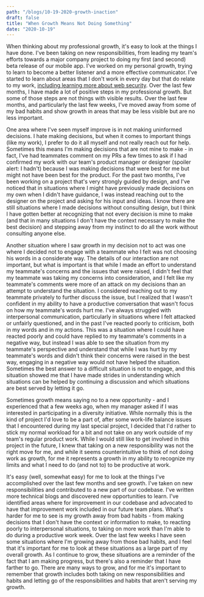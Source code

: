 ```yaml
---
path: "/blogs/10-19-2020-growth-inaction"
draft: false 
title: "When Growth Means Not Doing Something"
date: "2020-10-19"
---
```


When thinking about my professional growth, it's easy to look at the things I have done. I've been taking on new responsibilities, from leading my team's efforts towards a major company project to doing my first (and second) beta release of our mobile app. I've worked on my personal growth, trying to learn to become a better listener and a more effective communicator. I've started to learn about areas that I don't work in every day but that do relate to my work, [including learning more about web security](https://dev.to/sarahscode/series/8717). Over the last few months, I have made a lot of positive steps in my professional growth. But some of those steps are not things with visible results. Over the last few months, and particularly the last few weeks, I've moved away from some of my bad habits and show growth in areas that may be less visible but are no less important.

One area where I've seen myself improve is in not making uninformed decisions. I hate making decisions, but when it comes to important things (like my work), I prefer to do it all myself and not really reach out for help. Sometimes this means I'm making decisions that are not mine to make - in fact, I've had teammates comment on my PRs a few times to ask if I had confirmed my work with our team's product manager or designer (spoiler alert: I hadn't) because I was making decisions that were best for me but might not have been best for the product. For the past two months, I've been working on a project that's very strongly guided by design, and I've noticed that in situations where I might have previously made decisions on my own when I didn't have guidance, I was instead reaching out to the designer on the project and asking for his input and ideas. I know there are still situations where I made decisions without consulting design, but I think I have gotten better at recognizing that not every decision is mine to make (and that in many situations I don't have the context necessary to make the best decision) and stepping away from my instinct to do all the work without consulting anyone else.

Another situation where I saw growth in my decision not to act was one where I decided not to engage with a teammate who I felt was not choosing his words in a considerate way. The details of our interaction are not important, but what is important is that while I made an effort to understand my teammate's concerns and the issues that were raised, I didn't feel that my teammate was taking my concerns into consideration, and I felt like my teammate's comments were more of an attack on my decisions than an attempt to understand the situation. I considered reaching out to my teammate privately to further discuss the issue, but I realized that I wasn't confident in my ability to have a productive conversation that wasn't focus on how my teammate's words hurt me. I've always struggled with interpersonal communication, particularly in situations where I felt attacked or unfairly questioned, and in the past I've reacted poorly to criticism, both in my words and in my actions. This was a situation where I could have reacted poorly and could have replied to my teammate's comments in a negative way, but instead I was able to see the situation from my teammate's perspective and understand that while I was hurt by my teammate's words and didn't think their concerns were raised in the best way, engaging in a negative way would not have helped the situation. Sometimes the best answer to a difficult situation is not to engage, and this situation showed me that I have made strides in understanding which situations can be helped by continuing a discussion and which situations are best served by letting it go.

Sometimes growth means saying no to a new opportunity - and I experienced that a few weeks ago, when my manager asked if I was interested in participating in a diversity initiative. While normally this is the kind of project I'd love to be a part of, after some work-life balance issues that I encountered during my last special project, I decided that I'd rather to stick my normal workload for a bit and not take on any work outside of my team's regular product work. While I would still like to get involved in this project in the future, I knew that taking on a new responsibility was not the right move for me, and while it seems counterintuitive to think of not doing work as growth, for me it represents a growth in my ability to recognize my limits and what I need to do (and not to) to be productive at work.

It's easy (well, somewhat easy) for me to look at the things I've accomplished over the last few months and see growth. I've taken on new responsibilities and contributed to a new part of our codebase. I've written more technical blogs and discovered new opportunities to learn. I've identified areas where for improvement in our codebase and advocated to have that improvement work included in our future team plans. What's harder for me to see is my growth away from bad habits - from making decisions that I don't have the context or information to make, to reacting poorly to interpersonal situations, to taking on more work than I'm able to do during a productive work week. Over the last few weeks I have seen some situations where I'm growing away from those bad habits, and I feel that it's important for me to look at these situations as a large part of my overall growth. As I continue to grow, these situations are a reminder of the fact that I am making progress, but there's also a reminder that I have farther to go. There are many ways to grow, and for me it's important to remember that growth includes both taking on new responsibilities and habits and letting go of the responsibilities and habits that aren't serving my growth.